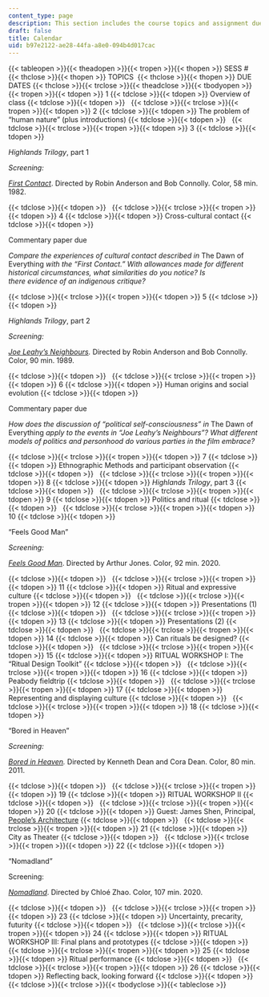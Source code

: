 ```yaml
---
content_type: page
description: This section includes the course topics and assignment due dates.
draft: false
title: Calendar
uid: b97e2122-ae28-44fa-a8e0-094b4d017cac
---
```

{{< tableopen >}}{{< theadopen >}}{{< tropen >}}{{< thopen >}}
SESS #
{{< thclose >}}{{< thopen >}}
TOPICS 
{{< thclose >}}{{< thopen >}}
DUE DATES
{{< thclose >}}{{< trclose >}}{{< theadclose >}}{{< tbodyopen >}}{{< tropen >}}{{< tdopen >}}
1
{{< tdclose >}}{{< tdopen >}}
Overview of class
{{< tdclose >}}{{< tdopen >}}
 
{{< tdclose >}}{{< trclose >}}{{< tropen >}}{{< tdopen >}}
2
{{< tdclose >}}{{< tdopen >}}
The problem of “human nature” (plus introductions)
{{< tdclose >}}{{< tdopen >}}
 
{{< tdclose >}}{{< trclose >}}{{< tropen >}}{{< tdopen >}}
3
{{< tdclose >}}{{< tdopen >}}

*Highlands Trilogy*, part 1

*Screening:*

[*First Contact*](https://www.imdb.com/title/tt0085544/?ref_=nv_sr_srsg_4). Directed by Robin Anderson and Bob Connolly. Color, 58 min. 1982.

{{< tdclose >}}{{< tdopen >}}
 
{{< tdclose >}}{{< trclose >}}{{< tropen >}}{{< tdopen >}}
4
{{< tdclose >}}{{< tdopen >}}
Cross-cultural contact
{{< tdclose >}}{{< tdopen >}}

Commentary paper due

*Compare the experiences of cultural contact described in* The Dawn of Everything *with the “First Contact.” With allowances made for different historical circumstances, what similarities do you notice? Is*   
*there evidence of an indigenous critique?*

{{< tdclose >}}{{< trclose >}}{{< tropen >}}{{< tdopen >}}
5
{{< tdclose >}}{{< tdopen >}}

*Highlands Trilogy*, part 2

*Screening:*

[*Joe Leahy’s Neighbours*](https://www.imdb.com/title/tt0460476/?ref_=nv_sr_srsg_0)*.* Directed by Robin Anderson and Bob Connolly. Color, 90 min. 1989.

{{< tdclose >}}{{< tdopen >}}
 
{{< tdclose >}}{{< trclose >}}{{< tropen >}}{{< tdopen >}}
6
{{< tdclose >}}{{< tdopen >}}
Human origins and social evolution
{{< tdclose >}}{{< tdopen >}}

Commentary paper due

*How does the discussion of “political self-consciousness” in* The Dawn of Everything *apply to the events in “Joe Leahy’s Neighbours”? What different models of politics and personhood do various parties in the film embrace?*

{{< tdclose >}}{{< trclose >}}{{< tropen >}}{{< tdopen >}}
7
{{< tdclose >}}{{< tdopen >}}
Ethnographic Methods and participant observation
{{< tdclose >}}{{< tdopen >}}
 
{{< tdclose >}}{{< trclose >}}{{< tropen >}}{{< tdopen >}}
8
{{< tdclose >}}{{< tdopen >}}
*Highlands Trilogy*, part 3
{{< tdclose >}}{{< tdopen >}}
 
{{< tdclose >}}{{< trclose >}}{{< tropen >}}{{< tdopen >}}
9
{{< tdclose >}}{{< tdopen >}}
Politics and ritual
{{< tdclose >}}{{< tdopen >}}
 
{{< tdclose >}}{{< trclose >}}{{< tropen >}}{{< tdopen >}}
10
{{< tdclose >}}{{< tdopen >}}

“Feels Good Man”

*Screening:*

[*Feels Good Man*](https://www.imdb.com/title/tt11394182/?ref_=fn_al_tt_1). Directed by Arthur Jones. Color, 92 min. 2020.

{{< tdclose >}}{{< tdopen >}}
 
{{< tdclose >}}{{< trclose >}}{{< tropen >}}{{< tdopen >}}
11
{{< tdclose >}}{{< tdopen >}}
Ritual and expressive culture
{{< tdclose >}}{{< tdopen >}}
 
{{< tdclose >}}{{< trclose >}}{{< tropen >}}{{< tdopen >}}
12
{{< tdclose >}}{{< tdopen >}}
Presentations (1)
{{< tdclose >}}{{< tdopen >}}
 
{{< tdclose >}}{{< trclose >}}{{< tropen >}}{{< tdopen >}}
13
{{< tdclose >}}{{< tdopen >}}
Presentations (2)
{{< tdclose >}}{{< tdopen >}}
 
{{< tdclose >}}{{< trclose >}}{{< tropen >}}{{< tdopen >}}
14
{{< tdclose >}}{{< tdopen >}}
Can rituals be designed?
{{< tdclose >}}{{< tdopen >}}
 
{{< tdclose >}}{{< trclose >}}{{< tropen >}}{{< tdopen >}}
15
{{< tdclose >}}{{< tdopen >}}
RITUAL WORKSHOP I: The “Ritual Design Toolkit”
{{< tdclose >}}{{< tdopen >}}
 
{{< tdclose >}}{{< trclose >}}{{< tropen >}}{{< tdopen >}}
16
{{< tdclose >}}{{< tdopen >}}
Peabody fieldtrip
{{< tdclose >}}{{< tdopen >}}
 
{{< tdclose >}}{{< trclose >}}{{< tropen >}}{{< tdopen >}}
17
{{< tdclose >}}{{< tdopen >}}
Representing and displaying culture
{{< tdclose >}}{{< tdopen >}}
 
{{< tdclose >}}{{< trclose >}}{{< tropen >}}{{< tdopen >}}
18
{{< tdclose >}}{{< tdopen >}}

“Bored in Heaven”

*Screening:*

[*Bored in Heaven*](https://www.imdb.com/title/tt1920863/?ref_=fn_al_tt_1)*.* Directed by Kenneth Dean and Cora Dean. Color, 80 min. 2011.

{{< tdclose >}}{{< tdopen >}}
 
{{< tdclose >}}{{< trclose >}}{{< tropen >}}{{< tdopen >}}
19
{{< tdclose >}}{{< tdopen >}}
RITUAL WORKSHOP II
{{< tdclose >}}{{< tdopen >}}
 
{{< tdclose >}}{{< trclose >}}{{< tropen >}}{{< tdopen >}}
20
{{< tdclose >}}{{< tdopen >}}
Guest: James Shen, Principal, [People’s Architecture](http://peoples-architecture.com/pao/en)
{{< tdclose >}}{{< tdopen >}}
 
{{< tdclose >}}{{< trclose >}}{{< tropen >}}{{< tdopen >}}
21
{{< tdclose >}}{{< tdopen >}}
City as Theater
{{< tdclose >}}{{< tdopen >}}
 
{{< tdclose >}}{{< trclose >}}{{< tropen >}}{{< tdopen >}}
22
{{< tdclose >}}{{< tdopen >}}

“Nomadland”

Screening:

[*Nomadland*](https://www.imdb.com/title/tt9770150/?ref_=fn_al_tt_1). Directed by Chloé Zhao. Color, 107 min. 2020.

{{< tdclose >}}{{< tdopen >}}
 
{{< tdclose >}}{{< trclose >}}{{< tropen >}}{{< tdopen >}}
23
{{< tdclose >}}{{< tdopen >}}
Uncertainty, precarity, futurity
{{< tdclose >}}{{< tdopen >}}
 
{{< tdclose >}}{{< trclose >}}{{< tropen >}}{{< tdopen >}}
24
{{< tdclose >}}{{< tdopen >}}
RITUAL WORKSHOP III: Final plans and prototypes
{{< tdclose >}}{{< tdopen >}}
 
{{< tdclose >}}{{< trclose >}}{{< tropen >}}{{< tdopen >}}
25
{{< tdclose >}}{{< tdopen >}}
Ritual performance
{{< tdclose >}}{{< tdopen >}}
 
{{< tdclose >}}{{< trclose >}}{{< tropen >}}{{< tdopen >}}
26
{{< tdclose >}}{{< tdopen >}}
Reflecting back, looking forward
{{< tdclose >}}{{< tdopen >}}
 
{{< tdclose >}}{{< trclose >}}{{< tbodyclose >}}{{< tableclose >}}